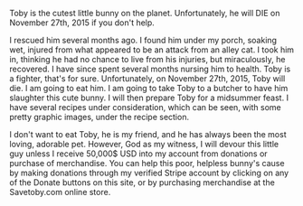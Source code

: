 Toby is the cutest little bunny on the planet. Unfortunately, he will DIE on November 27th, 2015 if you don't help. 

I rescued him several months ago. I found him under my porch, soaking wet, injured from what appeared to be an attack from an alley cat. I took him in, thinking he had no chance to live from his injuries, but miraculously, he recovered. I have since spent several months nursing him to health. Toby is a fighter, that's for sure.
Unfortunately, on November 27th, 2015, Toby will die. I am going to eat him. I am going to take Toby to a butcher to have him slaughter this cute bunny. I will then prepare Toby for a midsummer feast. I have several recipes under consideration, which can be seen, with some pretty graphic images, under the recipe section.

I don't want to eat Toby, he is my friend, and he has always been the most loving, adorable pet. However, God as my witness, I will devour this little guy unless I receive 50,000$ USD into my account from donations or purchase of merchandise. You can help this poor, helpless bunny's cause by making donations through my verified Stripe account by clicking on any of the Donate buttons on this site, or by purchasing merchandise at the Savetoby.com online store.
